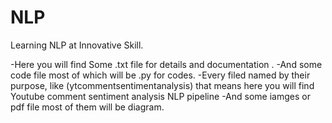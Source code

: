 # NLP
Learning NLP at Innovative Skill.

-Here you will find Some .txt file for details and documentation .
-And some code file most of which will be .py for codes.
-Every filed named by their purpose, like (ytcommentsentimentanalysis) that means here you will find Youtube comment sentiment analysis NLP pipeline
-And some iamges or pdf file most of them will be diagram.

